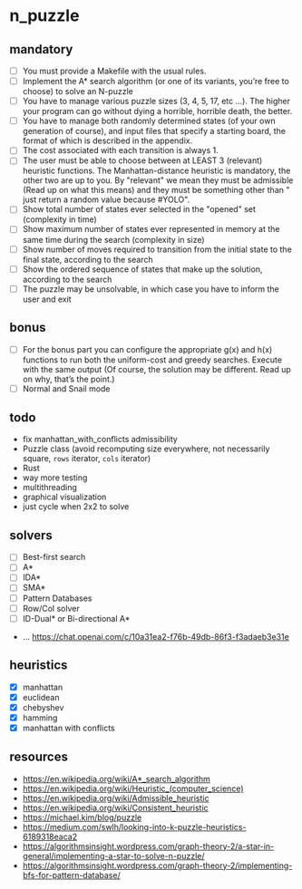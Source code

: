 # n_puzzle

## mandatory

- [ ] You must provide a Makefile with the usual rules.
- [ ] Implement the A\* search algorithm (or one of its variants, you’re free to choose) to solve an N-puzzle
- [ ] You have to manage various puzzle sizes (3, 4, 5, 17, etc ...). The higher your program can go without dying a horrible, horrible death, the better.
- [ ] You have to manage both randomly determined states (of your own generation of course), and input files that specify a starting board, the format of which is described in the appendix.
- [ ] The cost associated with each transition is always 1.
- [ ] The user must be able to choose between at LEAST 3 (relevant) heuristic functions. The Manhattan-distance heuristic is mandatory, the other two are up to you. By "relevant" we mean they must be admissible (Read up on what this means) and they must be something other than " just return a random value because #YOLO".
- [ ] Show total number of states ever selected in the "opened" set (complexity in time)
- [ ] Show maximum number of states ever represented in memory at the same time during the search (complexity in size)
- [ ] Show number of moves required to transition from the initial state to the final state, according to the search
- [ ] Show the ordered sequence of states that make up the solution, according to the search
- [ ] The puzzle may be unsolvable, in which case you have to inform the user and exit

## bonus

- [ ] For the bonus part you can configure the appropriate g(x) and h(x) functions to run both the uniform-cost and greedy searches. Execute with the same output (Of course, the solution may be different. Read up on why, that’s the point.)
- [ ] Normal and Snail mode

## todo

- fix manhattan_with_conflicts admissibility
- Puzzle class (avoid recomputing size everywhere, not necessarily square, `rows` iterator, `cols` iterator)
- Rust
- way more testing
- multithreading
- graphical visualization
- just cycle when 2x2 to solve

## solvers

- [ ] Best-first search
- [ ] A\*
- [ ] IDA\*
- [ ] SMA\*
- [ ] Pattern Databases
- [ ] Row/Col solver
- [ ] ID-Dual\* or Bi-directional A\*
- ... https://chat.openai.com/c/10a31ea2-f76b-49db-86f3-f3adaeb3e31e

## heuristics

- [x] manhattan
- [x] euclidean
- [x] chebyshev
- [x] hamming
- [x] manhattan with conflicts

## resources

- https://en.wikipedia.org/wiki/A*_search_algorithm
- https://en.wikipedia.org/wiki/Heuristic_(computer_science)
- https://en.wikipedia.org/wiki/Admissible_heuristic
- https://en.wikipedia.org/wiki/Consistent_heuristic
- https://michael.kim/blog/puzzle
- https://medium.com/swlh/looking-into-k-puzzle-heuristics-6189318eaca2
- https://algorithmsinsight.wordpress.com/graph-theory-2/a-star-in-general/implementing-a-star-to-solve-n-puzzle/
- https://algorithmsinsight.wordpress.com/graph-theory-2/implementing-bfs-for-pattern-database/

